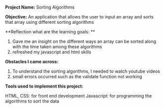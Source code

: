 **Project Name:** Sorting Algorithms

**Objective:** An application that allows the user to input an array and sorts that array using different sorting algorithms

**Reflection
what are the learning goals: **

1. Gave me an insight on the different ways an array can be sorted along with the time taken among these algorithms
2. refreshed my javascript and html skills

**Obstacles I came across:**

1. To understand the sorting algorithms, I needed to watch youtube videos
2. small errors occurred such as the validate function not working

**Tools used to implement this project:**

HTML, CSS: for front end development
Javascript: for programming the algorithms to sort the data
